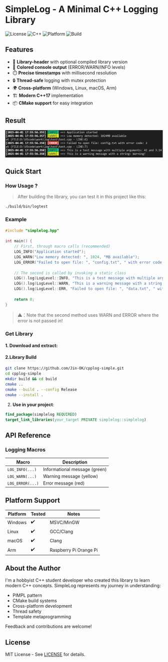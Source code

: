 # SimpleLog - A Minimal C++ Logging Library

![License](https://img.shields.io/badge/License-MIT-blue.svg)
![C++](https://img.shields.io/badge/C++-17+-brightgreen.svg)
![Platform](https://img.shields.io/badge/Platform-Windows%20%7C%20Linux%20%7C%20macOS%20%7C%20Arm-lightgrey.svg)
![Build](https://img.shields.io/badge/Build-CMake-success.svg)

## Features

- 🚀 **Library-header** with optional compiled library version
- 🎨 **Colored console output** (ERROR/WARN/INFO levels)
- ⏱️ **Precise timestamps** with millisecond resolution
- 🔒 **Thread-safe** logging with mutex protection
- 🌍 **Cross-platform** (Windows, Linux, macOS, Arm)
- 🏗️ **Modern C++17** implementation
- 📦 **CMake support** for easy integration

## Result
<img src=".github\simplelog\test.png" alt="SimpleLog Screenshot" width="600"/>

## Quick Start

### How Usage ? 
> After building the library, you can test it in this project like this:
```bash
./build/bin/logtest
```

### Example

```cpp
#include "simplelog.hpp"

int main() {
    // First, through macro calls (recommended)
    LOG_INFO("Application started");
    LOG_WARN("Low memory detected: ", 1024, "MB available");
    LOG_ERROR("Failed to open file: ", "config.txt", " with error code: ", 2);

    // The second is called by invoking a static class
    LOG().log(LogLevel::INFO, "This is a test message with multiple arguments: ", 42, " and ", 3.14);
    LOG().log(LogLevel::WARN, "This is a warning message with a string: ", "Warning!");
    LOG().log(LogLevel::ERR, "Failed to open file: ", "data.txt", " with error code: ", 5);
    
    return 0;
}
```
> ⚠️：Note that the second method uses WARN and ERROR where the error is not passed in!

### Get Library
#### 1. **Download and extract**:

#### 2.Library Build
```bash
git clone https://github.com/Jin-OK/cpplog-simple.git
cd cpplog-simple
mkdir build && cd build
cmake .. 
cmake --build . --config Release
cmake --install .
```

2. **Use in your project**:
```cmake
find_package(simplelog REQUIRED)
target_link_libraries(your_target PRIVATE simplelog::simplelog)
```

## API Reference

### Logging Macros
| Macro | Description |
|-------|-------------|
| `LOG_INFO(...)` | Informational message (green) |
| `LOG_WARN(...)` | Warning message (yellow) |
| `LOG_ERROR(...)` | Error message (red) |


## Platform Support

| Platform | Tested | Notes |
|----------|--------|-------|
| Windows  | ✔️ | MSVC/MinGW |
| Linux    | ✔️ | GCC/Clang |
| macOS    | ✔️ | Clang |
| Arm      | ✔️ | Raspberry Pi Orange Pi |

## About the Author

I'm a hobbyist C++ student developer who created this library to learn modern C++ concepts. SimpleLog represents my journey in understanding:

- PIMPL pattern
- CMake build systems
- Cross-platform development
- Thread safety
- Template metaprogramming

Feedback and contributions are welcome!

## License

MIT License - See [LICENSE](LICENSE) for details.

